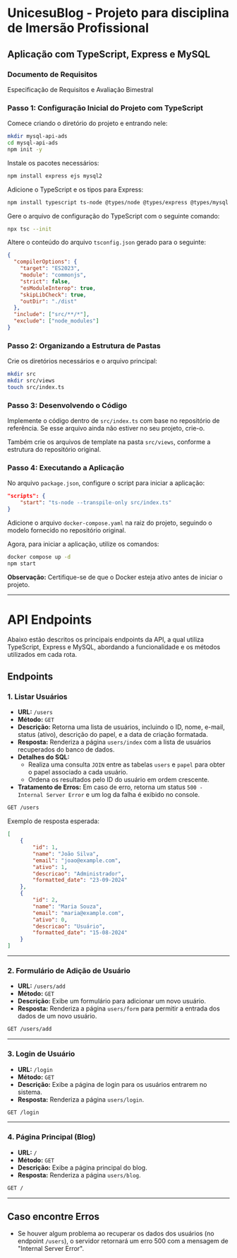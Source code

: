 # UnicesuBlog - Projeto para disciplina de Imersão Profissional

## Aplicação com TypeScript, Express e MySQL
### Documento de Requisitos
Especificação de Requisitos e Avaliação Bimestral

### Passo 1: Configuração Inicial do Projeto com TypeScript

Comece criando o diretório do projeto e entrando nele:
```bash
mkdir mysql-api-ads
cd mysql-api-ads
npm init -y
```

Instale os pacotes necessários:
```bash
npm install express ejs mysql2
```

Adicione o TypeScript e os tipos para Express:
```bash
npm install typescript ts-node @types/node @types/express @types/mysql --save-dev
```

Gere o arquivo de configuração do TypeScript com o seguinte comando:
```bash
npx tsc --init
```

Altere o conteúdo do arquivo `tsconfig.json` gerado para o seguinte:
```json
{
  "compilerOptions": {
    "target": "ES2023",
    "module": "commonjs",
    "strict": false,
    "esModuleInterop": true,
    "skipLibCheck": true,
    "outDir": "./dist"
  },
  "include": ["src/**/*"],
  "exclude": ["node_modules"]
}
```

### Passo 2: Organizando a Estrutura de Pastas

Crie os diretórios necessários e o arquivo principal:
```bash
mkdir src
mkdir src/views
touch src/index.ts
```

### Passo 3: Desenvolvendo o Código

Implemente o código dentro de `src/index.ts` com base no repositório de referência. Se esse arquivo ainda não estiver no seu projeto, crie-o.

Também crie os arquivos de template na pasta `src/views`, conforme a estrutura do repositório original.

### Passo 4: Executando a Aplicação

No arquivo `package.json`, configure o script para iniciar a aplicação:
```json
"scripts": {
    "start": "ts-node --transpile-only src/index.ts"
}
```

Adicione o arquivo `docker-compose.yaml` na raiz do projeto, seguindo o modelo fornecido no repositório original.

Agora, para iniciar a aplicação, utilize os comandos:
```bash
docker compose up -d
npm start
```

**Observação:** Certifique-se de que o Docker esteja ativo antes de iniciar o projeto.

---

# API Endpoints

Abaixo estão descritos os principais endpoints da API, a qual utiliza TypeScript, Express e MySQL, abordando a funcionalidade e os métodos utilizados em cada rota.

## Endpoints

### 1. **Listar Usuários**

- **URL:** `/users`
- **Método:** `GET`
- **Descrição:** Retorna uma lista de usuários, incluindo o ID, nome, e-mail, status (ativo), descrição do papel, e a data de criação formatada.
- **Resposta:** Renderiza a página `users/index` com a lista de usuários recuperados do banco de dados.
- **Detalhes do SQL:**
  - Realiza uma consulta `JOIN` entre as tabelas `users` e `papel` para obter o papel associado a cada usuário.
  - Ordena os resultados pelo ID do usuário em ordem crescente.
- **Tratamento de Erros:** Em caso de erro, retorna um status `500 - Internal Server Error` e um log da falha é exibido no console.

```bash
GET /users
```

Exemplo de resposta esperada:

```json
[
    {
        "id": 1,
        "name": "João Silva",
        "email": "joao@example.com",
        "ativo": 1,
        "descricao": "Administrador",
        "formatted_date": "23-09-2024"
    },
    {
        "id": 2,
        "name": "Maria Souza",
        "email": "maria@example.com",
        "ativo": 0,
        "descricao": "Usuário",
        "formatted_date": "15-08-2024"
    }
]
```

---

### 2. **Formulário de Adição de Usuário**

- **URL:** `/users/add`
- **Método:** `GET`
- **Descrição:** Exibe um formulário para adicionar um novo usuário.
- **Resposta:** Renderiza a página `users/form` para permitir a entrada dos dados de um novo usuário.

```bash
GET /users/add
```

---

### 3. **Login de Usuário**

- **URL:** `/login`
- **Método:** `GET`
- **Descrição:** Exibe a página de login para os usuários entrarem no sistema.
- **Resposta:** Renderiza a página `users/login`.

```bash
GET /login
```

---

### 4. **Página Principal (Blog)**

- **URL:** `/`
- **Método:** `GET`
- **Descrição:** Exibe a página principal do blog.
- **Resposta:** Renderiza a página `users/blog`.

```bash
GET /
```

---

## Caso encontre Erros

- Se houver algum problema ao recuperar os dados dos usuários (no endpoint `/users`), o servidor retornará um erro 500 com a mensagem de "Internal Server Error".
